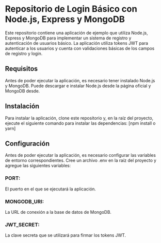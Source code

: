 # Repositorio de Login Básico con Node.js, Express y MongoDB
Este repositorio contiene una aplicación de ejemplo que utiliza Node.js, Express y MongoDB para implementar un sistema de registro y autenticación de usuarios básico. La aplicación utiliza tokens JWT para autenticar a los usuarios y cuenta con validaciones básicas de los campos de registro y login.

## Requisitos
Antes de poder ejecutar la aplicación, es necesario tener instalado Node.js y MongoDB. Puede descargar e instalar Node.js desde la página oficial y MongoDB desde.

## Instalación
Para instalar la aplicación, clone este repositorio y, en la raíz del proyecto, ejecute el siguiente comando para instalar las dependencias:
[npm install o yarn]

## Configuración
Antes de poder ejecutar la aplicación, es necesario configurar las variables de entorno correspondientes. Cree un archivo .env en la raíz del proyecto y agregue las siguientes variables:

### PORT:
El puerto en el que se ejecutará la aplicación.

### MONGODB_URI:
La URL de conexión a la base de datos de MongoDB.

### JWT_SECRET:
La clave secreta que se utilizará para firmar los tokens JWT.